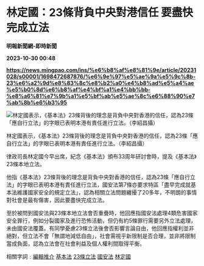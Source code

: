 # 林定國：23條背負中央對港信任 要盡快完成立法
**明報新聞網-即時新聞**

**2023-10-30 00:48**

**https://news.mingpao.com/ins/%e6%b8%af%e8%81%9e/article/20231028/s00001/1698472687876/%e6%9e%97%e5%ae%9a%e5%9c%8b-23%e6%a2%9d%e8%83%8c%e8%b2%a0%e4%b8%ad%e5%a4%ae%e5%b0%8d%e6%b8%af%e4%bf%a1%e4%bb%bb-%e8%a6%81%e7%9b%a1%e5%bf%ab%e5%ae%8c%e6%88%90%e7%ab%8b%e6%b3%95**

![林定國表示，《基本法》23條背後的理念是背負中央對香港的信任，認為23條「應自行立法」的字眼已表明本港有責任進行立法。（李紹昌攝）](https://fs.mingpao.com/ins/20231028/s00001/99ca3c09971e07eef051ef86525fc382.jpg)

林定國表示，《基本法》23條背後的理念是背負中央對香港的信任，認為23條「應自行立法」的字眼已表明本港有責任進行立法。（李紹昌攝）

律政司長林定國今早出席，紀念《基本法》頒布33周年研討會時，提及《基本法》23條本地立法。

他指《基本法》23條背後的理念是背負中央對香港的信任，認為23條「應自行立法」的字眼已表明本港有責任進行立法，國安法第7條亦要求特區「盡早完成就基本法維護國家安全的規定立法」，認為相關立法問題纏擾了20多年，不明朗的事情對社會是最有傷害，因此要盡快完成立法。

至於被問到國安法與23條本地立法會否重疊時，他回應指國安法處理4類危害國家安全罪行，例如分裂國家及進行恐怖活動，但仍有約5條罪行需要另外立法處理，未由國安法覆蓋。有同學憂慮23條立法後會否影響言論自由，他回應指權利並非絕對，但立法不會「無謂地減低自由」，社會需視乎新限制是否合理，並非將限制當成負面，認為立法會在社會利益及個人權利間取得平衡。

相關字詞﹕[編輯推介](https://news.mingpao.com/ins/%e6%b8%af%e8%81%9e/article/20231028/s00001/php/search2.php?pnssection=all&inssection=all&searchtype=A&keywords=%E7%B7%A8%E8%BC%AF%E6%8E%A8%E4%BB%8B) [基本法](https://news.mingpao.com/ins/%e6%b8%af%e8%81%9e/article/20231028/s00001/php/search2.php?pnssection=all&inssection=all&searchtype=A&keywords=%E5%9F%BA%E6%9C%AC%E6%B3%95) [23條立法](https://news.mingpao.com/ins/%e6%b8%af%e8%81%9e/article/20231028/s00001/php/search2.php?pnssection=all&inssection=all&searchtype=A&keywords=23%E6%A2%9D%E7%AB%8B%E6%B3%95) [國安法](https://news.mingpao.com/ins/%e6%b8%af%e8%81%9e/article/20231028/s00001/php/search2.php?pnssection=all&inssection=all&searchtype=A&keywords=%E5%9C%8B%E5%AE%89%E6%B3%95) [林定國](https://news.mingpao.com/ins/%e6%b8%af%e8%81%9e/article/20231028/s00001/php/search2.php?pnssection=all&inssection=all&searchtype=A&keywords=%E6%9E%97%E5%AE%9A%E5%9C%8B)